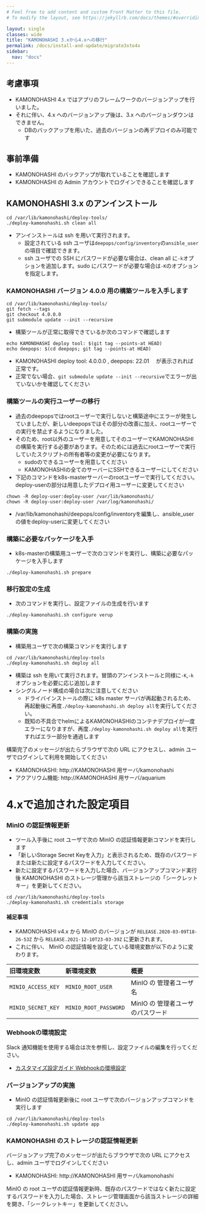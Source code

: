 ```yaml
---
# Feel free to add content and custom Front Matter to this file.
# To modify the layout, see https://jekyllrb.com/docs/themes/#overriding-theme-defaults

layout: single
classes: wide
title: "KAMONOHASHI 3.xから4.xへの移行"
permalink: /docs/install-and-update/migrate3xto4x
sidebar:
  nav: "docs"
---
```


## 考慮事項

* KAMONOHASHI 4.x ではアプリのフレームワークのバージョンアップを行いました。
* それに伴い、4.x へのバージョンアップ後は、3.x へのバージョンダウンはできません。
  * DBのバックアップを用いた、過去のバージョンの再デプロイのみ可能です

## 事前準備

* KAMONOHASHI のバックアップが取れていることを確認します
* KAMONOHASHI の Admin アカウントでログインできることを確認します

## KAMONOHASHI 3.x のアンインストール
```
cd /var/lib/kamonohashi/deploy-tools/
./deploy-kamonohashi.sh clean all
```

- アンインストールは ssh を用いて実行されます。
  - 設定されている ssh ユーザは`deepops/config/inventory`の`ansible_user`の項目で確認できます。
  - ssh ユーザでの SSH にパスワードが必要な場合は、clean all に`-k`オプションを追加します。sudo にパスワードが必要な場合は`-K`のオプションを指定します。

### KAMONOHASHI バージョン 4.0.0 用の構築ツールを入手します

```
cd /var/lib/kamonohashi/deploy-tools/
git fetch --tags
git checkout 4.0.0.0
git submodule update --init --recursive
```


- 構築ツールが正常に取得できているか次のコマンドで確認します

```
echo KAMONOHASHI deploy tool: $(git tag --points-at HEAD)
echo deepops: $(cd deepops; git tag --points-at HEAD)
```

- KAMONOHASHI deploy tool: 4.0.0.0 , deepops: 22.01 　が表示されれば正常です。
- 正常でない場合、`git submodule update --init --recursive`でエラーが出ていないかを確認してください

### 構築ツールの実行ユーザーの移行
* 過去のdeepopsではrootユーザーで実行しないと構築途中にエラーが発生していましたが、新しいdeepopsではその部分の改善に加え、rootユーザーでの実行を禁止するようになりました。
* そのため、root以外のユーザーを用意してそのユーザーでKAMONOHASHIの構築を実行する必要があります。そのためには過去にrootユーザーで実行していたスクリプトの所有者等の変更が必要になります。
  * sudoのできるユーザーを用意してください
  * KAMONOHASHIの全てのサーバーにSSHできるユーザーにしてください 
* 下記のコマンドをk8s-masterサーバーのrootユーザーで実行してください。deploy-userの部分は用意したデプロイ用ユーザーに変更してください
```
chown -R deploy-user:deploy-user /var/lib/kamonohashi/
chown -R deploy-user:deploy-user /var/log/kamonohashi/
```
* /var/lib/kamonohashi/deepops/config/inventoryを編集し、ansible_userの値をdeploy-userに変更してください

###  構築に必要なパッケージを入手
- k8s-masterの構築用ユーザーで次のコマンドを実行し、構築に必要なパッケージを入手します

```
./deploy-kamonohashi.sh prepare
```

### 移行設定の生成

- 次のコマンドを実行し、設定ファイルの生成を行います

```
./deploy-kamonohashi.sh configure verup
```

### 構築の実施

- 構築用ユーザで次の構築コマンドを実行します

```
cd /var/lib/kamonohashi/deploy-tools
./deploy-kamonohashi.sh deploy all
```

- 構築は ssh を用いて実行されます。冒頭のアンインストールと同様に`-K`,`-k`オプションを必要に応じ追加します
- シングルノード構成の場合は次に注意してください
  - ドライバインストールの際に k8s master サーバが再起動されるため、再起動後に再度`./deploy-kamonohashi.sh deploy all`を実行してください。
  - 既知の不具合でhelmによるKAMONOHASHIのコンテナデプロイが一度エラーになりますが、再度`./deploy-kamonohashi.sh deploy all`を実行すればエラー部分を通過します

構築完了のメッセージが出たらブラウザで次の URL にアクセスし、admin ユーザでログインして利用を開始してください

- KAMONOHASHI: http://KAMONOHASHI 用サーバ/kamonohashi
- アクアリウム機能: http://KAMONOHASHI 用サーバ/aquarium


# 4.xで追加された設定項目

### MinIO の認証情報更新

* ツール入手後に root ユーザで次の MinIO の認証情報更新コマンドを実行します
* 「新しいStorage Secret Keyを入力」と表示されるため、既存のパスワードまたは新たに設定するパスワードを入力してください。
* 新たに設定するパスワードを入力した場合、バージョンアップコマンド実行後 KAMONOHASHI のストレージ管理から該当ストレージの「シークレットキー」を更新してください。

```
cd /var/lib/kamonohashi/deploy-tools
./deploy-kamonohashi.sh credentials storage
```

#### 補足事項

* KAMONOHASHI v4.x から MinIO のバージョンが `RELEASE.2020-03-09T18-26-53Z` から `RELEASE.2021-12-10T23-03-39Z` に更新されます。
* これに伴い、 MinIO の認証情報を設定している環境変数が以下のように変わります。

| 旧環境変数         | 新環境変数            | 概要                              | 
| :----------------- | :-------------------- | :-------------------------------- |
| `MINIO_ACCESS_KEY` | `MINIO_ROOT_USER`     | MinIO の 管理者ユーザ名           |
| `MINIO_SECRET_KEY` | `MINIO_ROOT_PASSWORD` | MinIO の 管理者ユーザのパスワード |

### Webhookの環境設定

Slack 通知機能を使用する場合は次を参照し、設定ファイルの編集を行ってください。
* [カスタマイズ設定ガイド Webhookの環境設定](/docs/install-and-update/customize-4x/#webhookの環境設定)

### バージョンアップの実施

* MinIO の認証情報更新後に root ユーザで次のバージョンアップコマンドを実行します

```
cd /var/lib/kamonohashi/deploy-tools
./deploy-kamonohashi.sh update app
```

### KAMONOHASHI のストレージの認証情報更新

バージョンアップ完了のメッセージが出たらブラウザで次の URL にアクセスし、admin ユーザでログインしてください

* KAMONOHASHI: http://KAMONOHASHI 用サーバ/kamonohashi

MinIO の root ユーザの認証情報更新時、既存のパスワードではなく新たに設定するパスワードを入力した場合、ストレージ管理画面から該当ストレージの詳細を開き、「シークレットキー」を更新してください。

